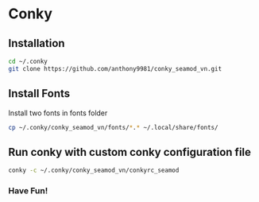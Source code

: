 # Conky
## Installation
```bash
cd ~/.conky
git clone https://github.com/anthony9981/conky_seamod_vn.git
```
## Install Fonts
Install two fonts in fonts folder
```bash
cp ~/.conky/conky_seamod_vn/fonts/*.* ~/.local/share/fonts/
```
## Run conky with custom conky configuration file
```bash
conky -c ~/.conky/conky_seamod_vn/conkyrc_seamod
```

### Have Fun!
